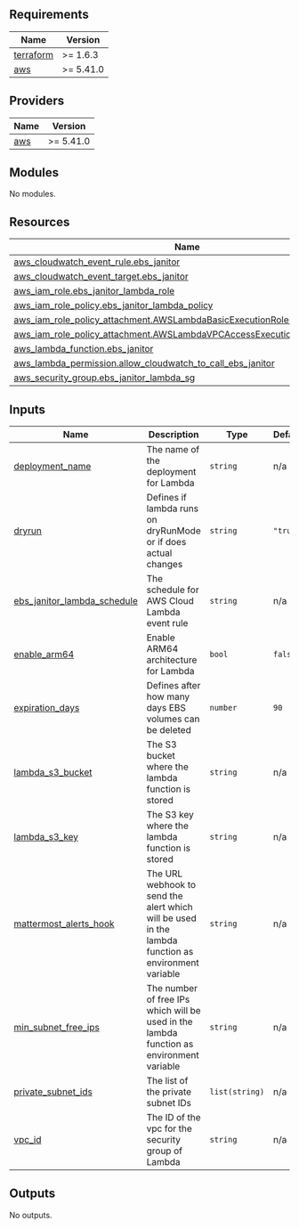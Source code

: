 ## Requirements

| Name | Version |
|------|---------|
| <a name="requirement_terraform"></a> [terraform](#requirement\_terraform) | >= 1.6.3 |
| <a name="requirement_aws"></a> [aws](#requirement\_aws) | >= 5.41.0 |

## Providers

| Name | Version |
|------|---------|
| <a name="provider_aws"></a> [aws](#provider\_aws) | >= 5.41.0 |

## Modules

No modules.

## Resources

| Name | Type |
|------|------|
| [aws_cloudwatch_event_rule.ebs_janitor](https://registry.terraform.io/providers/hashicorp/aws/latest/docs/resources/cloudwatch_event_rule) | resource |
| [aws_cloudwatch_event_target.ebs_janitor](https://registry.terraform.io/providers/hashicorp/aws/latest/docs/resources/cloudwatch_event_target) | resource |
| [aws_iam_role.ebs_janitor_lambda_role](https://registry.terraform.io/providers/hashicorp/aws/latest/docs/resources/iam_role) | resource |
| [aws_iam_role_policy.ebs_janitor_lambda_policy](https://registry.terraform.io/providers/hashicorp/aws/latest/docs/resources/iam_role_policy) | resource |
| [aws_iam_role_policy_attachment.AWSLambdaBasicExecutionRoleEBSJanitor](https://registry.terraform.io/providers/hashicorp/aws/latest/docs/resources/iam_role_policy_attachment) | resource |
| [aws_iam_role_policy_attachment.AWSLambdaVPCAccessExecutionRoleEBSJanitor](https://registry.terraform.io/providers/hashicorp/aws/latest/docs/resources/iam_role_policy_attachment) | resource |
| [aws_lambda_function.ebs_janitor](https://registry.terraform.io/providers/hashicorp/aws/latest/docs/resources/lambda_function) | resource |
| [aws_lambda_permission.allow_cloudwatch_to_call_ebs_janitor](https://registry.terraform.io/providers/hashicorp/aws/latest/docs/resources/lambda_permission) | resource |
| [aws_security_group.ebs_janitor_lambda_sg](https://registry.terraform.io/providers/hashicorp/aws/latest/docs/resources/security_group) | resource |

## Inputs

| Name | Description | Type | Default | Required |
|------|-------------|------|---------|:--------:|
| <a name="input_deployment_name"></a> [deployment\_name](#input\_deployment\_name) | The name of the deployment for Lambda | `string` | n/a | yes |
| <a name="input_dryrun"></a> [dryrun](#input\_dryrun) | Defines if lambda runs on dryRunMode or if does actual changes | `string` | `"true"` | no |
| <a name="input_ebs_janitor_lambda_schedule"></a> [ebs\_janitor\_lambda\_schedule](#input\_ebs\_janitor\_lambda\_schedule) | The schedule for AWS Cloud Lambda event rule | `string` | n/a | yes |
| <a name="input_enable_arm64"></a> [enable\_arm64](#input\_enable\_arm64) | Enable ARM64 architecture for Lambda | `bool` | `false` | no |
| <a name="input_expiration_days"></a> [expiration\_days](#input\_expiration\_days) | Defines after how many days EBS volumes can be deleted | `number` | `90` | no |
| <a name="input_lambda_s3_bucket"></a> [lambda\_s3\_bucket](#input\_lambda\_s3\_bucket) | The S3 bucket where the lambda function is stored | `string` | n/a | yes |
| <a name="input_lambda_s3_key"></a> [lambda\_s3\_key](#input\_lambda\_s3\_key) | The S3 key where the lambda function is stored | `string` | n/a | yes |
| <a name="input_mattermost_alerts_hook"></a> [mattermost\_alerts\_hook](#input\_mattermost\_alerts\_hook) | The URL webhook to send the alert which will be used in the lambda function as environment variable | `string` | n/a | yes |
| <a name="input_min_subnet_free_ips"></a> [min\_subnet\_free\_ips](#input\_min\_subnet\_free\_ips) | The number of free IPs which will be used in the lambda function as environment variable | `string` | n/a | yes |
| <a name="input_private_subnet_ids"></a> [private\_subnet\_ids](#input\_private\_subnet\_ids) | The list of the private subnet IDs | `list(string)` | n/a | yes |
| <a name="input_vpc_id"></a> [vpc\_id](#input\_vpc\_id) | The ID of the vpc for the security group of Lambda | `string` | n/a | yes |

## Outputs

No outputs.
